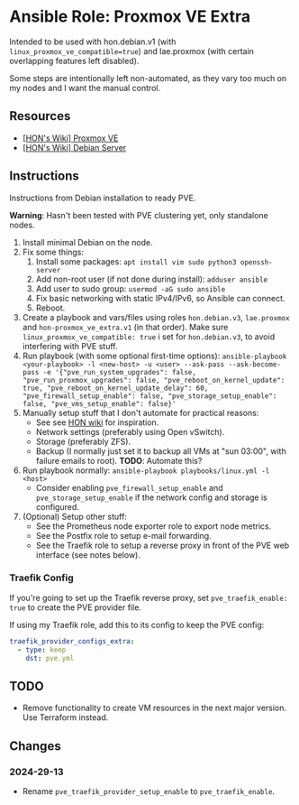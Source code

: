 # Ansible Role: Proxmox VE Extra

Intended to be used with hon.debian.v1 (with `linux_proxmox_ve_compatible=true`) and lae.proxmox (with certain overlapping features left disabled).

Some steps are intentionally left non-automated, as they vary too much on my nodes and I want the manual control.

## Resources

- [[HON's Wiki] Proxmox VE](https://wiki.hon.one/virt/proxmox-ve/)
- [[HON's Wiki] Debian Server](https://wiki.hon.one/linux-server/debian/)

## Instructions

Instructions from Debian installation to ready PVE.

**Warning**: Hasn't been tested with PVE clustering yet, only standalone nodes.

1. Install minimal Debian on the node.
1. Fix some things:
    1. Install some packages: `apt install vim sudo python3 openssh-server`
    1. Add non-root user (if not done during install): `adduser ansible`
    1. Add user to sudo group: `usermod -aG sudo ansible`
    1. Fix basic networking with static IPv4/IPv6, so Ansible can connect.
    1. Reboot.
1. Create a playbook and vars/files using roles `hon.debian.v3`, `lae.proxmox` and `hon-proxmox_ve_extra.v1` (in that order). Make sure `linux_proxmox_ve_compatible: true` i set for `hon.debian.v3`, to avoid interfering with PVE stuff.
1. Run playbook (with some optional first-time options): `ansible-playbook <your-playbook> -l <new-host> -u <user> --ask-pass --ask-become-pass -e '{"pve_run_system_upgrades": false, "pve_run_proxmox_upgrades": false, "pve_reboot_on_kernel_update": true, "pve_reboot_on_kernel_update_delay": 60, "pve_firewall_setup_enable": false, "pve_storage_setup_enable": false, "pve_vms_setup_enable": false}'`
1. Manually setup stuff that I don't automate for practical reasons:
    - See see [HON wiki](https://wiki.hon.one/virt/proxmox-ve/) for inspiration.
    - Network settings (preferably using Open vSwitch).
    - Storage (preferably ZFS).
    - Backup (I normally just set it to backup all VMs at "sun 03:00", with failure emails to root). **TODO**: Automate this?
1. Run playbook normally: `ansible-playbook playbooks/linux.yml -l <host>`
    - Consider enabling `pve_firewall_setup_enable` and `pve_storage_setup_enable` if the network config and storage is configured.
1. (Optional) Setup other stuff:
    - See the Prometheus node exporter role to export node metrics.
    - See the Postfix role to setup e-mail forwarding.
    - See the Traefik role to setup a reverse proxy in front of the PVE web interface (see notes below).

### Traefik Config

If you're going to set up the Traefik reverse proxy, set `pve_traefik_enable: true` to create the PVE provider file.

If using my Traefik role, add this to its config to keep the PVE config:

```yml
traefik_provider_configs_extra:
  - type: keep
    dst: pve.yml
```

## TODO

- Remove functionality to create VM resources in the next major version. Use Terraform instead.

## Changes

### 2024-29-13

- Rename `pve_traefik_provider_setup_enable` to `pve_traefik_enable`.
